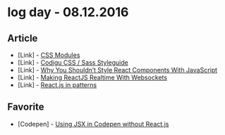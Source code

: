 # log day - 08.12.2016

## Article

- \[Link\] - [CSS Modules](http://glenmaddern.com/articles/css-modules)
- \[Link\] - [Codigu CSS / Sass Styleguide](https://medium.com/@codiguco/codigu-css-sass-styleguide-c7229429d8bf#.ab1iafl9m)
- \[Link\] - [Why You Shouldn’t Style React Components With JavaScript](http://jamesknelson.com/why-you-shouldnt-style-with-javascript/)
- \[Link\] - [Making ReactJS Realtime With Websockets](https://blog.pusher.com/making-reactjs-realtime-with-websockets/)
- \[Link\] - [React.js in patterns](http://krasimirtsonev.com/blog/article/react-js-in-design-patterns)


## Favorite

- \[Codepen\] - [Using JSX in Codepen without React.js](http://codepen.io/pixelass/pen/akPrqW)
